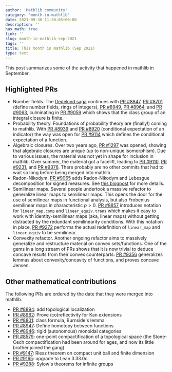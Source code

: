 ```yaml
---
author: 'Mathlib community'
category: 'month-in-mathlib'
date: 2021-09-30 11:30:05+00:00
description: ''
has_math: true
link: ''
slug: month-in-mathlib-sep-2021
tags: ''
title: This month in mathlib (Sep 2021)
type: text
---
```


This post summarizes some of the activity that happened in mathlib in September.

## Highlighted PRs

* Number fields.
  The [Dedekind saga](https://github.com/lean-forward/class-number) continues with
  [PR #8847](https://github.com/leanprover-community/mathlib/pull/8847),
  [PR #8701](https://github.com/leanprover-community/mathlib/pull/8701) (define number fields, rings of integers),
  [PR #8949](https://github.com/leanprover-community/mathlib/pull/8949),
  [PR #8964](https://github.com/leanprover-community/mathlib/pull/8964), and
  [PR #9063](https://github.com/leanprover-community/mathlib/pull/9063),
  culminating in
  [PR #9059](https://github.com/leanprover-community/mathlib/pull/9059)
  which shows that the class group of an integral closure is finite.
* Probability theory.
  Foundations of probability theory are (finally!) coming to mathlib.
  With
  [PR #8939](https://github.com/leanprover-community/mathlib/pull/8939) and
  [PR #8920](https://github.com/leanprover-community/mathlib/pull/8920) (conditional expectation of an indicator)
  the way was open for
  [PR #9114](https://github.com/leanprover-community/mathlib/pull/9114)
  which defines the conditional expectation of a function.
* Algebraic closures.
  Over two years ago,
  [PR #1297](https://github.com/leanprover-community/mathlib/pull/1297)
  was opened, showing that algebraic closures are unique (up to non-unique isomorphism).
  Due to various issues, the material was not yet in shape for inclusion in mathlib.
  Over summer, the material got a facelift, leading to
  [PR #9110](https://github.com/leanprover-community/mathlib/pull/9110),
  [PR #9231](https://github.com/leanprover-community/mathlib/pull/9231), and
  [PR #9376](https://github.com/leanprover-community/mathlib/pull/9376).
  There probably are no other commits that had to wait so long before being merged into mathlib.
* Radon-Nikodym.
  [PR #9065](https://github.com/leanprover-community/mathlib/pull/9065) adds Radon-Nikodym and Lebesgue decomposition for signed measures.
  See [this blogpost](../the-radon-nikodym-theorem-in-lean/) for more details.
* Semilinear maps.
  Several people undertook a massive refactor to generalize linear maps to semilinear maps.
  This opens the door for the use of semilinear maps in functional analysis,
  but also Frobenius semilinear maps in characteristic $p > 0$.
  [PR #8857](https://github.com/leanprover-community/mathlib/pull/8857) introduces notation for `linear_map.comp` and `linear_equiv.trans`
  which makes it easy to work with identity-semilinear maps (aka, linear maps) without getting distracted by the redundant semilinearity conditions.
  With this notation in place,
  [PR #9272](https://github.com/leanprover-community/mathlib/pull/9272) performs the actual redefinition of `linear_map` and `linear_equiv` to be semilinear.
* Convexity refactor.
  Another ongoing refactor aims to massively generalize and restructure material on convex sets/functions.
  One of the gems in a long stream of PRs shows that it is now trivial to deduce concave results from their convex counterparts:
  [PR #9356](https://github.com/leanprover-community/mathlib/pull/9356) generalizes lemmas about convexity/concavity of functions, and proves concave Jensen.

## Other mathematical contributions

The following PRs are ordered by the date that they were merged into mathlib.

* [PR #8894](https://github.com/leanprover-community/mathlib/pull/8894): add topological localization
* [PR #8962](https://github.com/leanprover-community/mathlib/pull/8962): Prove (co)reflectivity for Kan extensions
* [PR #8801](https://github.com/leanprover-community/mathlib/pull/8801): class formula, Burnside's lemma
* [PR #8947](https://github.com/leanprover-community/mathlib/pull/8947): Define homotopy between functions
* [PR #8946](https://github.com/leanprover-community/mathlib/pull/8946): rigid (autonomous) monoidal categories
* [PR #8579](https://github.com/leanprover-community/mathlib/pull/8579): one-point compactification of a topological space (the Stone-Cech compactification had been around for ages, and now its little brother joined the gang)
* [PR #9147](https://github.com/leanprover-community/mathlib/pull/9147): Riesz theorem on compact unit ball and finite dimension
* [PR #9165](https://github.com/leanprover-community/mathlib/pull/9165): upgrade to Lean 3.33.0c
* [PR #9288](https://github.com/leanprover-community/mathlib/pull/9288): Sylow's theorems for infinite groups
